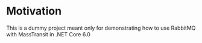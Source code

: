 # Motivation
This is a dummy project meant only for demonstrating how to use RabbitMQ with MassTransit in .NET Core 6.0
